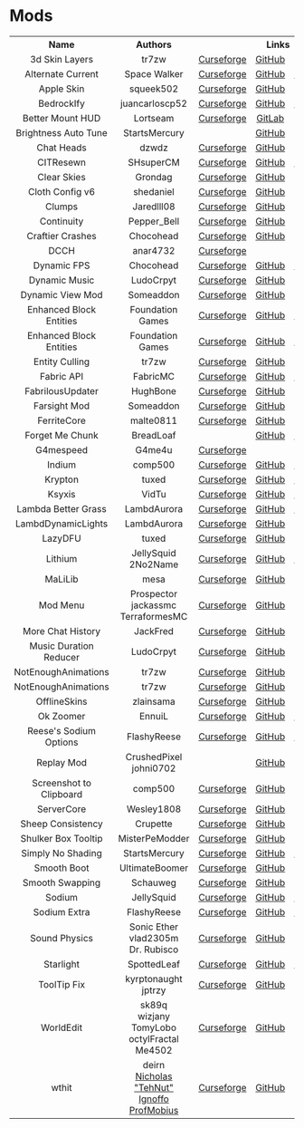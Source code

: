 # Mods

<table>
<tr><th>Name</th>
    <th>Authors</th>
    <th colspan=4>Links</th></tr>
<tr align=center><td>3d Skin Layers</td>
    <td>tr7zw</td>
    <td><a href="https://www.curseforge.com/minecraft/mc-mods/skin-layers-3d">Curseforge</a></td>
    <td><a href="https://github.com/tr7zw/3d-skin-layers">GitHub</a></td>
    <td></td>
    <td></td></tr>
<tr align=center><td>Alternate Current</td>
    <td>Space Walker</td>
    <td><a href="https://www.curseforge.com/minecraft/mc-mods/alternate-current">Curseforge</a></td>
    <td><a href="https://github.com/tr7zw/3d-skin-layers">GitHub</a></td>
    <td><a href="https://modrinth.com/mod/alternate-current">Modrinth</a></td>
    <td></td></tr>
<tr align=center><td>Apple Skin</td>
    <td>squeek502</td>
    <td><a href="https://www.curseforge.com/minecraft/mc-mods/appleskin">Curseforge</a></td>
    <td><a href="https://github.com/squeek502/AppleSkin">GitHub</a></td>
    <td></td>
    <td></td></tr>
<tr align=center><td>BedrockIfy</td>
    <td>juancarloscp52</td>
    <td><a href="https://www.curseforge.com/minecraft/mc-mods/bedrockify">Curseforge</a></td>
    <td><a href="https://github.com/juancarloscp52/BedrockIfy">GitHub</a></td>
    <td><a href="https://modrinth.com/mod/bedrockIfy/">Modrinth</a></td>
    <td></td></tr>
<tr align=center><td>Better Mount HUD</td>
    <td>Lortseam</td>
    <td><a href="https://www.curseforge.com/minecraft/mc-mods/better-mount-hud">Curseforge</a></td>
    <td><a href="https://gitlab.com/Lortseam/better-mount-hud">GitLab</a></td>
    <td></td>
    <td></td></tr>
<tr align=center><td>Brightness Auto Tune</td>
    <td>StartsMercury</td>
    <td></td>
    <td><a href="https://github.com/StartsMercury/brightness-auto-tune">GitHub</a></td>
    <td></td>
    <td></td></tr>
<tr align=center><td>Chat Heads</td>
    <td>dzwdz</td>
    <td><a href="https://www.curseforge.com/minecraft/mc-mods/chat-heads">Curseforge</a></td>
    <td><a href="https://github.com/dzwdz/chat_heads">GitHub</a></td>
    <td></td>
    <td></td></tr>
<tr align=center><td>CITResewn</td>
    <td>SHsuperCM</td>
    <td><a href="https://www.curseforge.com/minecraft/mc-mods/cit-resewn">Curseforge</a></td>
    <td><a href="https://github.com/SHsuperCM/CITResewn">GitHub</a></td>
    <td><a href="https://modrinth.com/mod/cit-resewn">Modrinth</a></td>
    <td></td></tr>
<tr align=center><td>Clear Skies</td>
    <td>Grondag</td>
    <td><a href="https://www.curseforge.com/minecraft/mc-mods/clear-skies">Curseforge</a></td>
    <td><a href="https://github.com/grondag/clear-skies">GitHub</a></td>
    <td></td>
    <td></td></tr>
<tr align=center><td>Cloth Config v6</td>
    <td>shedaniel</td>
    <td><a href="https://www.curseforge.com/minecraft/mc-mods/cloth-config">Curseforge</a></td>
    <td><a href="https://github.com/shedaniel/ClothConfig">GitHub</a></td>
    <td></td>
    <td></td></tr>
<tr align=center><td>Clumps</td>
    <td>Jaredlll08</td>
    <td><a href="https://www.curseforge.com/minecraft/mc-mods/clumps">Curseforge</a></td>
    <td><a href="https://github.com/jaredlll08/clumps">GitHub</a></td>
    <td></td>
    <td></td></tr>
<tr align=center><td>Continuity</td>
    <td>Pepper_Bell</td>
    <td><a href="https://www.curseforge.com/minecraft/mc-mods/continuity">Curseforge</a></td>
    <td><a href="https://github.com/PepperCode1/Continuity">GitHub</a></td>
    <td></td>
    <td></td></tr>
<tr align=center><td>Craftier Crashes</td>
    <td>Chocohead</td>
    <td><a href="https://www.curseforge.com/minecraft/mc-mods/crafty-crashes">Curseforge</a></td>
    <td><a href="https://github.com/Chocohead/Crafty-Crashes">GitHub</a></td>
    <td></td>
    <td></td></tr>
<tr align=center><td>DCCH</td>
    <td>anar4732</td>
    <td><a href="https://www.curseforge.com/minecraft/mc-mods/dont-clear-chat-history">Curseforge</a></td>
    <td></td>
    <td></td>
    <td></td></tr>
<tr align=center><td>Dynamic FPS</td>
    <td>Chocohead</td>
    <td><a href="https://www.curseforge.com/minecraft/mc-mods/dynamic-fps">Curseforge</a></td>
    <td><a href="https://github.com/juliand665/Dynamic-FPS">GitHub</a></td>
    <td><a href="https://modrinth.com/mod/dynamic-fps">Modrinth</a></td>
    <td></td></tr>
<tr align=center><td>Dynamic Music</td>
    <td>LudoCrpyt</td>
    <td><a href="https://www.curseforge.com/minecraft/mc-mods/dynamic-music">Curseforge</a></td>
    <td><a href="https://github.com/LudoCrypt/Dynamic-Music">GitHub</a></td>
    <td></td>
    <td></td></tr>
<tr align=center><td>Dynamic View Mod</td>
    <td>Someaddon</td>
    <td><a href="https://www.curseforge.com/minecraft/mc-mods/dynamic-view">Curseforge</a></td>
    <td><a href="https://github.com/ldtteam/DynView">GitHub</a></td>
    <td></td>
    <td></td></tr>
<tr align=center><td>Enhanced Block Entities</td>
    <td>Foundation Games</td>
    <td><a href="https://www.curseforge.com/minecraft/mc-mods/enhanced-block-entities">Curseforge</a></td>
    <td><a href="https://github.com/FoundationGames/EnhancedBlockEntities">GitHub</a></td>
    <td><a href="https://modrinth.com/mod/ebe">Modrinth</a></td>
    <td></td></tr>
<tr align=center><td>Enhanced Block Entities</td>
    <td>Foundation Games</td>
    <td><a href="https://www.curseforge.com/minecraft/mc-mods/enhanced-block-entities">Curseforge</a></td>
    <td><a href="https://github.com/FoundationGames/EnhancedBlockEntities">GitHub</a></td>
    <td><a href="https://modrinth.com/mod/ebe">Modrinth</a></td>
    <td></td></tr>
<tr align=center><td>Entity Culling</td>
    <td>tr7zw</td>
    <td><a href="https://www.curseforge.com/minecraft/mc-mods/entityculling">Curseforge</a></td>
    <td><a href="https://github.com/tr7zw/EntityCulling-Fabric">GitHub</a></td>
    <td></td>
    <td></td></tr>
<tr align=center><td>Fabric API</td>
    <td>FabricMC</td>
    <td><a href="https://www.curseforge.com/minecraft/mc-mods/fabric-api">Curseforge</a></td>
    <td><a href="https://github.com/FabricMC/fabric">GitHub</a></td>
    <td><a href="https://modrinth.com/mod/fabric-api">Modrinth</a></td>
    <td></td></tr>
<tr align=center><td>FabrilousUpdater</td>
    <td>HughBone</td>
    <td><a href="https://www.curseforge.com/minecraft/mc-mods/fabrilous-updater">Curseforge</a></td>
    <td><a href="https://github.com/HughBone/fabrilous-updater">GitHub</a></td>
    <td></td>
    <td></td></tr>
<tr align=center><td>Farsight Mod</td>
    <td>Someaddon</td>
    <td><a href="https://www.curseforge.com/minecraft/mc-mods/farsight-fabric">Curseforge</a></td>
    <td><a href="https://github.com/someaddons/farsight">GitHub</a></td>
    <td></td>
    <td></td></tr>
<tr align=center><td>FerriteCore</td>
    <td>malte0811</td>
    <td><a href="https://www.curseforge.com/minecraft/mc-mods/ferritecore-fabric">Curseforge</a></td>
    <td><a href="https://github.com/malte0811/FerriteCore">GitHub</a></td>
    <td></td>
    <td></td></tr>
<tr align=center><td>Forget Me Chunk</td>
    <td>BreadLoaf</td>
    <td></td>
    <td><a href="https://github.com/mjwells2002/ForgetMeChunk">GitHub</a></td>
    <td><a href="https://modrinth.com/mod/forgetmechunk">Modrinth</a></td>
    <td></td></tr>
<tr align=center><td>G4mespeed</td>
    <td>G4me4u</td>
    <td><a href="https://www.curseforge.com/minecraft/mc-mods/g4mespeed">Curseforge</a></td>
    <td></td>
    <td></td>
    <td></td></tr>
<tr align=center><td>Indium</td>
    <td>comp500</td>
    <td><a href="https://www.curseforge.com/minecraft/mc-mods/indium">Curseforge</a></td>
    <td><a href="https://github.com/comp500/Indium">GitHub</a></td>
    <td><a href="https://modrinth.com/mod/indium">Modrinth</a></td>
    <td></td></tr>
<tr align=center><td>Krypton</td>
    <td>tuxed</td>
    <td><a href="https://www.curseforge.com/minecraft/mc-mods/krypton">Curseforge</a></td>
    <td><a href="https://github.com/astei/krypton">GitHub</a></td>
    <td><a href="https://modrinth.com/mod/krypton">Modrinth</a></td>
    <td></td></tr>
<tr align=center><td>Ksyxis</td>
    <td>VidTu</td>
    <td><a href="https://www.curseforge.com/minecraft/mc-mods/ksyxis">Curseforge</a></td>
    <td><a href="https://github.com/VidTuGit/Ksyxis">GitHub</a></td>
    <td><a href="https://modrinth.com/mod/ksyxis">Modrinth</a></td>
    <td></td></tr>
<tr align=center><td>Lambda Better Grass</td>
    <td>LambdAurora</td>
    <td><a href="https://www.curseforge.com/minecraft/mc-mods/lambdabettergrass">Curseforge</a></td>
    <td><a href="https://github.com/LambdAurora/LambdaBetterGrass">GitHub</a></td>
    <td><a href="https://modrinth.com/mod/lambdabettergrass">Modrinth</a></td>
    <td></td></tr>
<tr align=center><td>LambdDynamicLights</td>
    <td>LambdAurora</td>
    <td><a href="https://www.curseforge.com/minecraft/mc-mods/lambdynamiclights">Curseforge</a></td>
    <td><a href="https://github.com/LambdAurora/LambDynamicLights">GitHub</a></td>
    <td>
    <td></td></tr>
<tr align=center><td>LazyDFU</td>
    <td>tuxed</td>
    <td><a href="https://www.curseforge.com/minecraft/mc-mods/lazydfu">Curseforge</a></td>
    <td><a href="https://github.com/astei/lazydfu">GitHub</a></td>
    <td></td>
    <td></td></tr>
<tr align=center><td>Lithium</td>
    <td>JellySquid<br>
        2No2Name</td>
    <td><a href="https://www.curseforge.com/minecraft/mc-mods/lithium">Curseforge</a></td>
    <td><a href="https://github.com/CaffeineMC/lithium-fabric">GitHub</a></td>
    <td><a href="https://modrinth.com/mod/lithium">Modrinth</a></td>
    <td></td></tr>
<tr align=center><td>MaLiLib</td>
    <td>mesa</td>
    <td><a href="https://www.curseforge.com/minecraft/mc-mods/malilib">Curseforge</a></td>
    <td><a href="https://github.com/maruohon/malilib">GitHub</a></td>
    <td></td>
    <td></td></tr>
<tr align=center><td>Mod Menu</td>
    <td>Prospector<br>
        jackassmc<br>
        TerraformesMC</td>
    <td><a href="https://www.curseforge.com/minecraft/mc-mods/modmenu">Curseforge</a></td>
    <td><a href="https://github.com/TerraformersMC/ModMenu">GitHub</a></td>
    <td></td>
    <td></td></tr>
<tr align=center><td>More Chat History</td>
    <td>JackFred</td>
    <td><a href="https://www.curseforge.com/minecraft/mc-mods/more-chat-history">Curseforge</a></td>
    <td><a href="https://github.com/JackFred2/MoreChatHistory">GitHub</a></td>
    <td></td>
    <td></td></tr>
<tr align=center><td>Music Duration Reducer</td>
    <td>LudoCrpyt</td>
    <td><a href="https://www.curseforge.com/minecraft/mc-mods/music-duration-reducer">Curseforge</a></td>
    <td><a href="https://github.com/LudoCrypt/Music-Duration-Reducer">GitHub</a></td>
    <td></td>
    <td></td></tr>
<tr align=center><td>NotEnoughAnimations</td>
    <td>tr7zw</td>
    <td><a href="https://www.curseforge.com/minecraft/mc-mods/not-enough-animations">Curseforge</a></td>
    <td><a href="https://github.com/tr7zw/NotEnoughAnimations">GitHub</a></td>
    <td></td>
    <td></td></tr>
<tr align=center><td>NotEnoughAnimations</td>
    <td>tr7zw</td>
    <td><a href="https://www.curseforge.com/minecraft/mc-mods/not-enough-animations">Curseforge</a></td>
    <td><a href="https://github.com/tr7zw/NotEnoughAnimations">GitHub</a></td>
    <td></td>
    <td></td></tr>
<tr align=center><td>OfflineSkins</td>
    <td>zlainsama</td>
    <td><a href="https://www.curseforge.com/minecraft/mc-mods/offlineskins-fabric">Curseforge</a></td>
    <td><a href="https://github.com/zlainsama/OfflineSkins">GitHub</a></td>
    <td></td>
    <td></td></tr>
<tr align=center><td>Ok Zoomer</td>
    <td>EnnuiL</td>
    <td><a href="https://www.curseforge.com/minecraft/mc-mods/ok-zoomer">Curseforge</a></td>
    <td><a href="https://github.com/EnnuiL/OkZoomer">GitHub</a></td>
    <td><a href="https://modrinth.com/mod/ok-zoomer">Modrinth</a></td>
    <td></td></tr>
<tr align=center><td>Reese's Sodium Options</td>
    <td>FlashyReese</td>
    <td><a href="https://www.curseforge.com/minecraft/mc-mods/reeses-sodium-options">Curseforge</a></td>
    <td><a href="https://github.com/FlashyReese/reeses-sodium-options">GitHub</a></td>
    <td><a href="https://modrinth.com/mod/reeses-sodium-options">Modrinth</a></td>
    <td></td></tr>
<tr align=center><td>Replay Mod</td>
    <td>CrushedPixel</br>
        johni0702</td>
    <td></td>
    <td><a href="https://github.com/ReplayMod/ReplayMod">GitHub</a></td>
    <td></td>
    <td><a href="https://replaymod.com">Site</a></td></tr>
<tr align=center><td>Screenshot to Clipboard</td>
    <td>comp500</td>
    <td><a href="https://www.curseforge.com/minecraft/mc-mods/creenshot-to-clipboard-fabric">Curseforge</a></td>
    <td><a href="https://github.com/comp500/ScreenshotToClipboard">GitHub</a></td>
    <td></td>
    <td></td></tr>
<tr align=center><td>ServerCore</td>
    <td>Wesley1808</td>
    <td><a href="https://www.curseforge.com/minecraft/mc-mods/servercore">Curseforge</a></td>
    <td><a href="https://github.com/Wesley1808/ServerCore">GitHub</a></td>
    <td></td>
    <td></td></tr>
<tr align=center><td>Sheep Consistency</td>
    <td>Crupette</td>
    <td><a href="https://www.curseforge.com/minecraft/mc-mods/sheep-consistency">Curseforge</a></td>
    <td><a href="https://github.com/Crupette/sheepconsistency">GitHub</a></td>
    <td></td>
    <td></td></tr>
<tr align=center><td>Shulker Box Tooltip</td>
    <td>MisterPeModder</td>
    <td><a href="https://www.curseforge.com/minecraft/mc-mods/shulkerboxtooltip">Curseforge</a></td>
    <td><a href="https://github.com/MisterPeModder/ShulkerBoxTooltip">GitHub</a></td>
    <td></td>
    <td></td></tr>
<tr align=center><td>Simply No Shading</td>
    <td>StartsMercury</td>
    <td><a href="https://www.curseforge.com/minecraft/mc-mods/simply-no-shading">Curseforge</a></td>
    <td><a href="https://github.com/StartsMrcury/simply-no-shading">GitHub</a></td>
    <td><a href="https://modrinth.com/mod/simply-no-shading">Modrinth</a></td>
    <td></td></tr>
<tr align=center><td>Smooth Boot</td>
    <td>UltimateBoomer</td>
    <td><a href="https://www.curseforge.com/minecraft/mc-mods/smooth-boot">Curseforge</a></td>
    <td><a href="https://github.com/UltimateBoomer/mc-smoothboot">GitHub</a></td>
    <td></td>
    <td></td></tr>
<tr align=center><td>Smooth Swapping</td>
    <td>Schauweg</td>
    <td><a href="https://www.curseforge.com/minecraft/mc-mods/smooth-swapping">Curseforge</a></td>
    <td><a href="https://github.com/Schauweg/Smooth-Swapping">GitHub</a></td>
    <td></td>
    <td></td></tr>
<tr align=center><td>Sodium</td>
    <td>JellySquid</td>
    <td><a href="https://www.curseforge.com/minecraft/mc-mods/sodium">Curseforge</a></td>
    <td><a href="https://github.com/FlashyReese/sodium-fabric">GitHub</a></td>
    <td><a href="https://modrinth.com/mod/sodium">Modrinth</a></td>
    <td></td></tr>
<tr align=center><td>Sodium Extra</td>
    <td>FlashyReese</td>
    <td><a href="https://www.curseforge.com/minecraft/mc-mods/sodium-extra">Curseforge</a></td>
    <td><a href="https://github.com/FlashyReese/sodium-extra-fabric">GitHub</a></td>
    <td><a href="https://modrinth.com/mod/sodium-extra">Modrinth</a></td>
    <td></td></tr>
<tr align=center><td>Sound Physics</td>
    <td>Sonic Ether<br>
        vlad2305m<br>
        Dr. Rubisco</td>
    <td><a href="https://www.curseforge.com/minecraft/mc-mods/sodium-extra">Curseforge</a></td>
    <td><a href="https://github.com/vlad2305m/Sound-Physics-Fabric">GitHub</a></td>
    <td></td>
    <td></td></tr>
<tr align=center><td>Starlight</td>
    <td>SpottedLeaf</td>
    <td><a href="https://www.curseforge.com/minecraft/mc-mods/starlight">Curseforge</a></td>
    <td><a href="https://github.com/PaperMC/Starlight">GitHub</a></td>
    <td><a href="https://modrinth.com/mod/starlight">Modrinth</a></td>
    <td></td></tr>
<tr align=center><td>ToolTip Fix</td>
    <td>kyrptonaught<br>
        jptrzy</td>
    <td><a href="https://www.curseforge.com/minecraft/mc-mods/tooltipfix">Curseforge</a></td>
    <td><a href="https://github.com/kyrptonaught/tooltipfix">GitHub</a></td>
    <td></td>
    <td></td></tr>
<tr align=center><td>WorldEdit</td>
    <td>sk89q<br>
        wizjany<br>
        TomyLobo<br>
        octylFractal<br>
        Me4502</td>
    <td><a href="https://www.curseforge.com/minecraft/mc-mods/worldedit">Curseforge</a></td>
    <td><a href="https://github.com/EngineHub/WorldEdit">GitHub</a></td>
    <td></td>
    <td><a href="https://enginehub.org/worldedit">Site</a></td></tr>
<tr align=center><td>wthit</td>
    <td>deirn<br>
        <a href="https://tehnut.info">Nicholas "TehNut" Ignoffo</a><br>
        <a href="https://twitter.com/profmobius">ProfMobius</a></td>
    <td><a href="https://www.curseforge.com/minecraft/mc-mods/wthit">Curseforge</a></td>
    <td><a href="https://github.com/badasintended/wthit">GitHub</a></td>
    <td></td>
    <td></td></tr>
</table>
